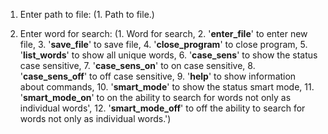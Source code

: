 1. Enter path to file: (1. Path to file.)



2. Enter word for search: (1. Word for search,
                           2. '__enter_file__' to enter new file,
                           3. '__save_file__' to save file,
                           4. '__close_program__' to close program,
                           5. '__list_words__' to show all unique words,
                           6. '__case_sens__' to show the status case sensitive,
                           7. '__case_sens_on__' to on case sensitive,
                           8. '__case_sens_off__' to off case sensitive,
                           9. '__help__' to show information about commands,
                           10. '__smart_mode__' to show the status smart mode,
                           11. '__smart_mode_on__' to on the ability to search for words not only as individual words',
                           12. '__smart_mode_off__' to off the ability to search for words not only as individual words.')
